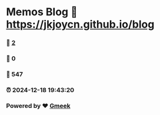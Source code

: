 # Memos Blog :link: https://jkjoycn.github.io/blog 
### :page_facing_up: [2](https://jkjoycn.github.io/blog/tag.html) 
### :speech_balloon: 0 
### :hibiscus: 547 
### :alarm_clock: 2024-12-18 19:43:20 
### Powered by :heart: [Gmeek](https://github.com/Meekdai/Gmeek)
